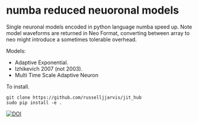 # numba reduced neuoronal models
Single neuronal models encoded in python language numba speed up.
Note model waveforms are returned in Neo Format, converting between array to neo might introduce a sometimes tolerable overhead.

Models:
* Adaptive Exponential.
* Izhikevich 2007 (not 2003).
* Multi Time Scale Adaptive Neuron

To install.
```
git clone https://github.com/russelljjarvis/jit_hub
sudo pip install -e .
```

[![DOI](https://zenodo.org/badge/304228004.svg)](https://zenodo.org/badge/latestdoi/304228004)
